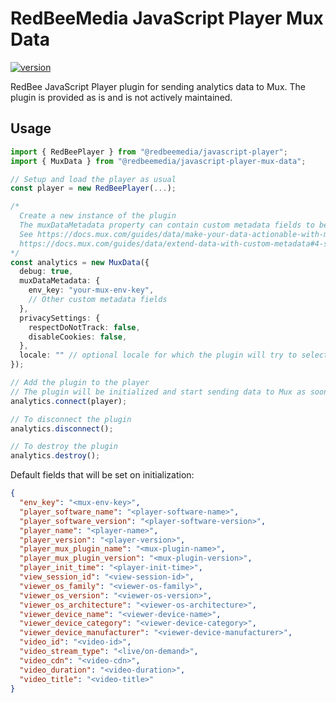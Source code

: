 # RedBeeMedia JavaScript Player Mux Data

[![version](https://img.shields.io/npm/v/@redbeemedia/javascript-player-mux-data?style=flat-square)](https://www.npmjs.com/package/@redbeemedia/javascript-player-mux-data)

RedBee JavaScript Player plugin for sending analytics data to Mux.
The plugin is provided as is and is not actively maintained.

## Usage

```TypeScript
import { RedBeePlayer } from "@redbeemedia/javascript-player";
import { MuxData } from "@redbeemedia/javascript-player-mux-data";

// Setup and load the player as usual
const player = new RedBeePlayer(...);

/*
  Create a new instance of the plugin
  The muxDataMetadata property can contain custom metadata fields to be sent to Mux.
  See https://docs.mux.com/guides/data/make-your-data-actionable-with-metadata and
  https://docs.mux.com/guides/data/extend-data-with-custom-metadata#4-submitting-custom-metadata-from-mux-data-sdks for more information.
*/
const analytics = new MuxData({
  debug: true,
  muxDataMetadata: {
    env_key: "your-mux-env-key",
    // Other custom metadata fields
  },
  privacySettings: {
    respectDoNotTrack: false,
    disableCookies: false,
  },
  locale: "" // optional locale for which the plugin will try to select a video title
});

// Add the plugin to the player
// The plugin will be initialized and start sending data to Mux as soon as the player is ready
analytics.connect(player);

// To disconnect the plugin
analytics.disconnect();

// To destroy the plugin
analytics.destroy();
```

Default fields that will be set on initialization:

```json
{
  "env_key": "<mux-env-key>",
  "player_software_name": "<player-software-name>",
  "player_software_version": "<player-software-version>",
  "player_name": "<player-name>",
  "player_version": "<player-version>",
  "player_mux_plugin_name": "<mux-plugin-name>",
  "player_mux_plugin_version": "<mux-plugin-version>",
  "player_init_time": "<player-init-time>",
  "view_session_id": "<view-session-id>",
  "viewer_os_family": "<viewer-os-family>",
  "viewer_os_version": "<viewer-os-version>",
  "viewer_os_architecture": "<viewer-os-architecture>",
  "viewer_device_name": "<viewer-device-name>",
  "viewer_device_category": "<viewer-device-category>",
  "viewer_device_manufacturer": "<viewer-device-manufacturer>",
  "video_id": "<video-id>",
  "video_stream_type": "<live/on-demand>",
  "video_cdn": "<video-cdn>",
  "video_duration": "<video-duration>",
  "video_title": "<video-title>"
}
```
